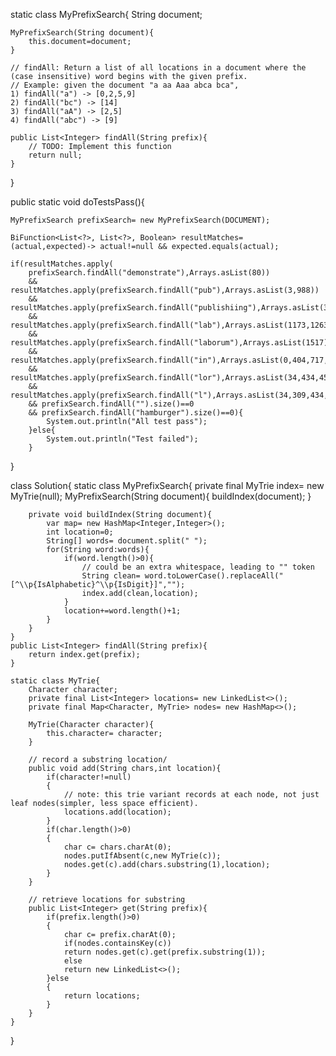 static class MyPrefixSearch{
    String document;

    MyPrefixSearch(String document){
        this.document=document;
    }

    // findAll: Return a list of all locations in a document where the (case insensitive) word begins with the given prefix.
    // Example: given the document "a aa Aaa abca bca",
    1) findAll("a") -> [0,2,5,9]
    2) findAll("bc") -> [14]
    3) findAll("aA") -> [2,5]
    4) findAll("abc") -> [9]

    public List<Integer> findAll(String prefix){
        // TODO: Implement this function
        return null;
    }
}

public static void doTestsPass(){

    MyPrefixSearch prefixSearch= new MyPrefixSearch(DOCUMENT);

    BiFunction<List<?>, List<?>, Boolean> resultMatches= (actual,expected)-> actual!=null && expected.equals(actual);

    if(resultMatches.apply(
        prefixSearch.findAll("demonstrate"),Arrays.asList(80))
        && resultMatches.apply(prefixSearch.findAll("pub"),Arrays.asList(3,988))
        && resultMatches.apply(prefixSearch.findAll("publishiing"),Arrays.asList(3,988))
        && resultMatches.apply(prefixSearch.findAll("lab"),Arrays.asList(1173,1263,1517))
        && resultMatches.apply(prefixSearch.findAll("laborum"),Arrays.asList(1517))
        && resultMatches.apply(prefixSearch.findAll("in"),Arrays.asList(0,404,717,839,857,873,930,1159,1334,1351,1468))
        && resultMatches.apply(prefixSearch.findAll("lor"),Arrays.asList(34,434,456,686,1061,1080))
        && resultMatches.apply(prefixSearch.findAll("l"),Arrays.asList(34,309,434,456,557,651,686,806,1061,1080,1173,1263,1517))
        && prefixSearch.findAll("").size()==0
        && prefixSearch.findAll("hamburger").size()==0){
            System.out.println("All test pass");
        }else{
            System.out.println("Test failed");
        }
}

class Solution{
    static class MyPrefixSearch{
        private final MyTrie index= new MyTrie(null);
        MyPrefixSearch(String document){
            buildIndex(document);
        }

        private void buildIndex(String document){
            var map= new HashMap<Integer,Integer>();
            int location=0;
            String[] words= document.split(" ");
            for(String word:words){
                if(word.length()>0){
                    // could be an extra whitespace, leading to "" token
                    String clean= word.toLowerCase().replaceAll("[^\\p{IsAlphabetic}^\\p{IsDigit}]","");
                    index.add(clean,location);
                }
                location+=word.length()+1;
            }
        }
    }
    public List<Integer> findAll(String prefix){
        return index.get(prefix);
    }

    static class MyTrie{
        Character character;
        private final List<Integer> locations= new LinkedList<>();
        private final Map<Character, MyTrie> nodes= new HashMap<>();

        MyTrie(Character character){
            this.character= character;
        }

        // record a substring location/
        public void add(String chars,int location){
            if(character!=null)
            {
                // note: this trie variant records at each node, not just leaf nodes(simpler, less space efficient).
                locations.add(location);
            }
            if(char.length()>0)
            {
                char c= chars.charAt(0);
                nodes.putIfAbsent(c,new MyTrie(c));
                nodes.get(c).add(chars.substring(1),location);
            }
        }

        // retrieve locations for substring
        public List<Integer> get(String prefix){
            if(prefix.length()>0)
            {
                char c= prefix.charAt(0);
                if(nodes.containsKey(c))
                return nodes.get(c).get(prefix.substring(1));
                else
                return new LinkedList<>();
            }else
            {
                return locations;
            }
        }
    }
}